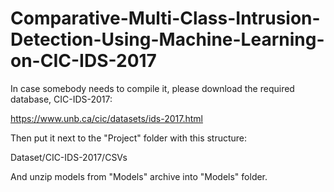 # Comparative-Multi-Class-Intrusion-Detection-Using-Machine-Learning-on-CIC-IDS-2017

In case somebody needs to compile it, please
download the required database, CIC-IDS-2017:

https://www.unb.ca/cic/datasets/ids-2017.html

Then put it next to the "Project" folder with this structure:

Dataset/CIC-IDS-2017/CSVs

And unzip models from "Models" archive into "Models" folder.

